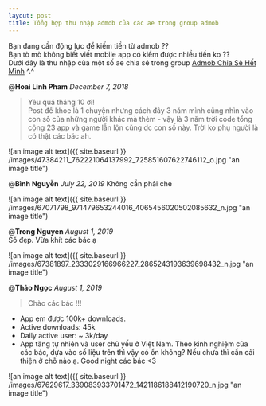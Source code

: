 ```yaml
---
layout: post
title: Tổng hợp thu nhập admob của các ae trong group admob
---
```

Bạn đang cần động lực để kiếm tiền từ admob ??  
Bạn tò mò không biết viết mobile app có kiểm được nhiều tiền ko ??  
Dưới đây là thu nhập của một số ae chia sẻ trong group [Admob Chia Sẻ Hết Mình](https://www.facebook.com/groups/1409955539055567) ^.^

@**Hoai Linh Pham**  *December 7, 2018*  
> Yêu quá tháng 10 ơi!  
> Post để khoe là 1 chuyện nhưng cách đây 3 năm mình cũng nhìn vào con số của những người khác mà thèm - vậy là 3 năm trời code tổng cộng 23 app và game lẫn lộn cũng dc con số này. Trời ko phụ người là có thật các bác ah.  

![an image alt text]({{ site.baseurl }} /images/47384211_762221064137992_725851607622746112_o.jpg "an image title")  


@**Bình Nguyễn** *July 22, 2019*
Không cần phải che  

![an image alt text]({{ site.baseurl }} /images/67071798_971479653244016_4065456020502085632_n.jpg "an image title")  

@**Trong Nguyen** *August 1, 2019*  
Số đẹp. Vừa khít các bác ạ  

![an image alt text]({{ site.baseurl }} /images/67381897_2333029166966227_2865243193639698432_n.jpg "an image title")  

@**Thảo Ngọc** *August 1, 2019*
> Chào các bác !!!
- App em được 100k+ downloads.
- Active downloads: 45k
- Daily active user: ~ 3k/day
- App tăng tự nhiên và user chủ yếu ở Việt Nam.
Theo kinh nghiệm của các bác, dựa vào số liệu trên thì vậy có ổn không?
Nếu chưa thì cần cải thiện ở chỗ nào ạ. Good night các bác <3

![an image alt text]({{ site.baseurl }} /images/67629617_339083933701472_1421186188412190720_n.jpg "an image title") 
